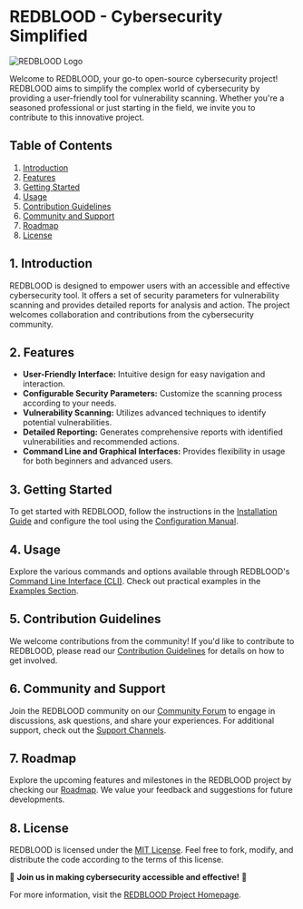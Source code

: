 
# REDBLOOD - Cybersecurity Simplified

![REDBLOOD Logo](https://example.com/redblood-logo.png)

Welcome to REDBLOOD, your go-to open-source cybersecurity project! REDBLOOD aims to simplify the complex world of cybersecurity by providing a user-friendly tool for vulnerability scanning. Whether you're a seasoned professional or just starting in the field, we invite you to contribute to this innovative project.

## Table of Contents
1. [Introduction](#introduction)
2. [Features](#features)
3. [Getting Started](#getting-started)
4. [Usage](#usage)
5. [Contribution Guidelines](#contribution-guidelines)
6. [Community and Support](#community-and-support)
7. [Roadmap](#roadmap)
8. [License](#license)

## 1. Introduction

REDBLOOD is designed to empower users with an accessible and effective cybersecurity tool. It offers a set of security parameters for vulnerability scanning and provides detailed reports for analysis and action. The project welcomes collaboration and contributions from the cybersecurity community.

## 2. Features

- **User-Friendly Interface:** Intuitive design for easy navigation and interaction.
- **Configurable Security Parameters:** Customize the scanning process according to your needs.
- **Vulnerability Scanning:** Utilizes advanced techniques to identify potential vulnerabilities.
- **Detailed Reporting:** Generates comprehensive reports with identified vulnerabilities and recommended actions.
- **Command Line and Graphical Interfaces:** Provides flexibility in usage for both beginners and advanced users.

## 3. Getting Started

To get started with REDBLOOD, follow the instructions in the [Installation Guide](docs/installation.md) and configure the tool using the [Configuration Manual](docs/configuration.md).

## 4. Usage

Explore the various commands and options available through REDBLOOD's [Command Line Interface (CLI)](docs/cli-usage.md). Check out practical examples in the [Examples Section](docs/examples.md).

## 5. Contribution Guidelines

We welcome contributions from the community! If you'd like to contribute to REDBLOOD, please read our [Contribution Guidelines](CONTRIBUTING.md) for details on how to get involved.

## 6. Community and Support

Join the REDBLOOD community on our [Community Forum](https://forum.redblood.org) to engage in discussions, ask questions, and share your experiences. For additional support, check out the [Support Channels](docs/support.md).

## 7. Roadmap

Explore the upcoming features and milestones in the REDBLOOD project by checking our [Roadmap](docs/roadmap.md). We value your feedback and suggestions for future developments.

## 8. License

REDBLOOD is licensed under the [MIT License](LICENSE.md). Feel free to fork, modify, and distribute the code according to the terms of this license.

🚀 **Join us in making cybersecurity accessible and effective!** 🚀

For more information, visit the [REDBLOOD Project Homepage](https://redblood.org).
